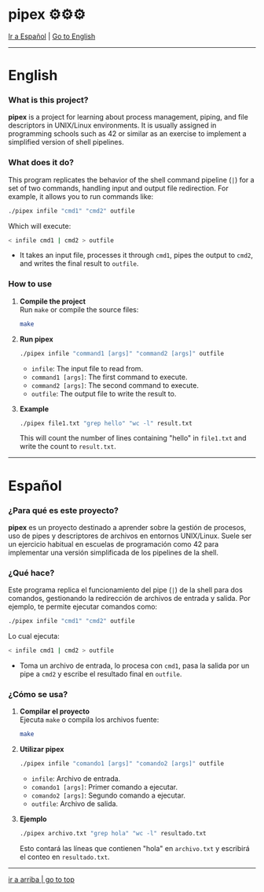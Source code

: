 # pipex ⚙️⚙️⚙️

[Ir a Español](#español) | [Go to English](#english)

---

# English

### What is this project?

**pipex** is a project for learning about process management, piping, and file descriptors in UNIX/Linux environments. It is usually assigned in programming schools such as 42 or similar as an exercise to implement a simplified version of shell pipelines.

### What does it do?

This program replicates the behavior of the shell command pipeline (`|`) for a set of two commands, handling input and output file redirection. For example, it allows you to run commands like:

```bash
./pipex infile "cmd1" "cmd2" outfile
```

Which will execute:

```bash
< infile cmd1 | cmd2 > outfile
```

- It takes an input file, processes it through `cmd1`, pipes the output to `cmd2`, and writes the final result to `outfile`.

### How to use

1. **Compile the project**  
   Run `make` or compile the source files:

   ```bash
   make
   ```

2. **Run pipex**

   ```bash
   ./pipex infile "command1 [args]" "command2 [args]" outfile
   ```

   - `infile`: The input file to read from.
   - `command1 [args]`: The first command to execute.
   - `command2 [args]`: The second command to execute.
   - `outfile`: The output file to write the result to.

3. **Example**

   ```bash
   ./pipex file1.txt "grep hello" "wc -l" result.txt
   ```

   This will count the number of lines containing "hello" in `file1.txt` and write the count to `result.txt`.

---

# Español

### ¿Para qué es este proyecto?

**pipex** es un proyecto destinado a aprender sobre la gestión de procesos, uso de pipes y descriptores de archivos en entornos UNIX/Linux. Suele ser un ejercicio habitual en escuelas de programación como 42 para implementar una versión simplificada de los pipelines de la shell.

### ¿Qué hace?

Este programa replica el funcionamiento del pipe (`|`) de la shell para dos comandos, gestionando la redirección de archivos de entrada y salida. Por ejemplo, te permite ejecutar comandos como:

```bash
./pipex infile "cmd1" "cmd2" outfile
```

Lo cual ejecuta:

```bash
< infile cmd1 | cmd2 > outfile
```

- Toma un archivo de entrada, lo procesa con `cmd1`, pasa la salida por un pipe a `cmd2` y escribe el resultado final en `outfile`.

### ¿Cómo se usa?

1. **Compilar el proyecto**  
   Ejecuta `make` o compila los archivos fuente:

   ```bash
   make
   ```

2. **Utilizar pipex**

   ```bash
   ./pipex infile "comando1 [args]" "comando2 [args]" outfile
   ```

   - `infile`: Archivo de entrada.
   - `comando1 [args]`: Primer comando a ejecutar.
   - `comando2 [args]`: Segundo comando a ejecutar.
   - `outfile`: Archivo de salida.

3. **Ejemplo**

   ```bash
   ./pipex archivo.txt "grep hola" "wc -l" resultado.txt
   ```

   Esto contará las líneas que contienen "hola" en `archivo.txt` y escribirá el conteo en `resultado.txt`.

---

[ir a arriba | go to top](#pipex)

